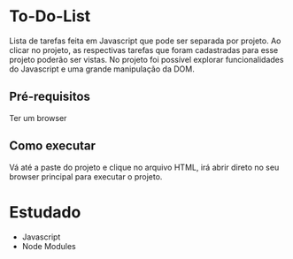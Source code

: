 # To-Do-List

Lista de tarefas feita em Javascript que pode ser separada por projeto. Ao clicar no projeto, as respectivas tarefas que foram cadastradas para esse projeto
poderão ser vistas. No projeto foi possível explorar funcionalidades do Javascript e uma grande manipulação da DOM.


## Pré-requisitos
Ter um browser

## Como executar

Vá até a paste do projeto e clique no arquivo HTML, irá abrir direto no seu browser principal
para executar o projeto.

# Estudado
* Javascript
* Node Modules
